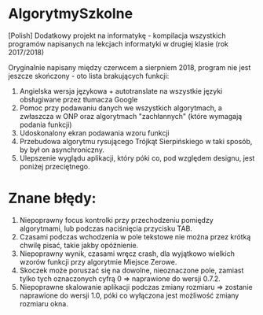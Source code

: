 # AlgorytmySzkolne
[Polish] Dodatkowy projekt na informatykę - kompilacja wszystkich programów napisanych na lekcjach informatyki w drugiej klasie (rok 2017/2018)

Oryginalnie napisany między czerwcem a sierpniem 2018, program nie jest jeszcze skończony - oto lista brakujących funkcji:
1. Angielska wersja językowa + autotranslate na wszystkie języki obsługiwane przez tłumacza Google
2. Pomoc przy podawaniu danych we wszystkich algorytmach, a zwłaszcza w ONP oraz algorytmach "zachłannych" (które wymagają podania funkcji)
3. Udoskonalony ekran podawania wzoru funkcji
4. Przebudowa algorytmu rysującego Trójkąt Sierpińskiego w taki sposób, by był on asynchroniczny.
5. Ulepszenie wyglądu aplikacji, który póki co, pod względem designu, jest poniżej przeciętnego.

# Znane błędy:
1. Niepoprawny focus kontrolki przy przechodzeniu pomiędzy algorytmami, lub podczas naciśnięcia przycisku TAB.
2. Czasami podczas wchodzenia w pole tekstowe nie można przez krótką chwilę pisać, takie jakby opóźnienie.
3. Niepoprawny wynik, czasami wręcz crash, dla wyjątkowo wielkich wzorów funkcji przy algorytmie Miejsce Zerowe.
4. Skoczek może poruszać się na dowolne, nieoznaczone pole, zamiast tylko tych oznaczonych cyfrą 0 => naprawione do wersji 0.7.2.
5. Niepoprawne skalowanie aplikacji podczas zmiany rozmiaru => zostanie naprawione do wersji 1.0, póki co wyłączona jest możliwość zmiany rozmiaru okna.

